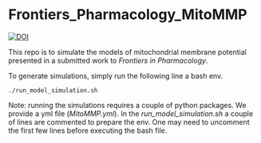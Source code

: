 # Frontiers_Pharmacology_MitoMMP
[![DOI](https://zenodo.org/badge/389432679.svg)](https://zenodo.org/badge/latestdoi/389432679)

This repo is to simulate the models of mitochondrial membrane potential presented in a submitted work to *Frontiers in Pharmacology*. 

To generate simulations, simply run the following line a bash env. 
```shell
./run_model_simulation.sh
```
Note: running the simulations requires a couple of python packages. We provide a yml file (*MitoMMP.yml*). In the *run_model_simulation.sh* a couple of lines are commented to prepare the env. One may need to uncomment the first few lines before executing the bash file.  
